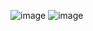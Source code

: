 ![image](https://github.com/user-attachments/assets/0874c762-20c2-40d7-99dd-613a8b799e42)
![image](https://github.com/user-attachments/assets/c879587f-0271-48e6-bc66-efba409de196)
